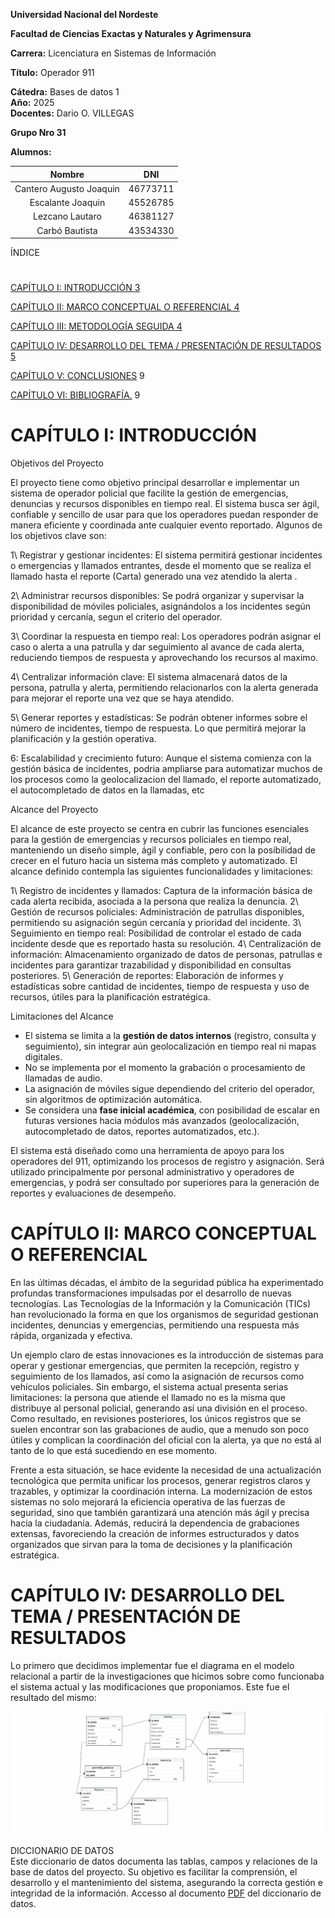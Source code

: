 **Universidad Nacional del Nordeste** 

   
 

**Facultad de Ciencias Exactas y Naturales y Agrimensura** 

 

**Carrera:** Licenciatura en Sistemas de Información 

**Título:** Operador 911

**Cátedra:** Bases de datos 1  
**Año:** 2025   
**Docentes:** Dario O. VILLEGAS

**Grupo Nro 31**

**Alumnos:**  
 

| Nombre                   |     DNI    |
| :-----------------------:|------------|
| Cantero Augusto Joaquin  |    46773711|
| Escalante Joaquin        |    45526785|
| Lezcano Lautaro          |    46381127|
| Carbó Bautista           |    43534330|

 

ÍNDICE

# 

[CAPÍTULO I: INTRODUCCIÓN	3](#capítulo-i:-introducción)

[CAPÍTULO II: MARCO CONCEPTUAL O REFERENCIAL	4](#capítulo-ii:-marco-conceptual-o-referencial)

[CAPÍTULO III: METODOLOGÍA SEGUIDA	4](#capítulo-iii:-metodología-seguida)

[CAPÍTULO IV: DESARROLLO DEL TEMA / PRESENTACIÓN DE RESULTADOS	5](#capítulo-iv:-desarrollo-del-tema-/-presentación-de-resultados)

[CAPÍTULO V: CONCLUSIONES](#capítulo-v:-conclusiones)	9

[CAPÍTULO VI: BIBLIOGRAFÍA.](#capítulo-vi:-bibliografía.)	9

# 

# CAPÍTULO I: INTRODUCCIÓN   

Objetivos del Proyecto

El proyecto tiene como objetivo principal desarrollar e implementar un sistema de operador policial que facilite la gestión de emergencias, denuncias y recursos disponibles en tiempo real. El sistema busca ser ágil, confiable y sencillo de usar para que los operadores puedan responder de manera eficiente y coordinada ante cualquier evento reportado. Algunos de los objetivos clave son:

1\ Registrar y gestionar incidentes: El sistema permitirá gestionar incidentes o emergencias y llamados entrantes, desde el momento que se realiza el llamado hasta el reporte (Carta) generado una vez atendido la alerta .

2\ Administrar recursos disponibles: Se podrá organizar y supervisar la disponibilidad de móviles policiales, asignándolos a los incidentes según prioridad y cercanía, segun el criterio del operador.

3\ Coordinar la respuesta en tiempo real: Los operadores podrán asignar el caso o alerta a una patrulla y dar seguimiento al avance de cada alerta, reduciendo tiempos de respuesta y aprovechando los recursos al maximo.

4\ Centralizar información clave: El sistema almacenará datos de la persona, patrulla y alerta, permitiendo relacionarlos con la alerta generada para mejorar el reporte una vez que se haya atendido.

5\ Generar reportes y estadísticas: Se podrán obtener informes sobre el número de incidentes, tiempo de respuesta. Lo que permitirá mejorar la planificación y la gestión operativa.

6\: Escalabilidad y crecimiento futuro: Aunque el sistema comienza con la gestión básica de incidentes, podria ampliarse para automatizar muchos de los procesos como la geolocalizacion del llamado, el reporte automatizado, el autocompletado de datos en la llamadas, etc

 Alcance del Proyecto

El alcance de este proyecto se centra en cubrir las funciones esenciales para la gestión de emergencias y recursos policiales en tiempo real, manteniendo un diseño simple, ágil y confiable, pero con la posibilidad de crecer en el futuro hacia un sistema más completo y automatizado. El alcance definido contempla las siguientes funcionalidades y limitaciones:

1\ Registro de incidentes y llamados: Captura de la información básica de cada alerta recibida, asociada a la persona que realiza la denuncia.
2\ Gestión de recursos policiales: Administración de patrullas disponibles, permitiendo su asignación según cercanía y prioridad del incidente.
3\ Seguimiento en tiempo real: Posibilidad de controlar el estado de cada incidente desde que es reportado hasta su resolución.
4\ Centralización de información: Almacenamiento organizado de datos de personas, patrullas e incidentes para garantizar trazabilidad y disponibilidad en consultas posteriores.
5\ Generación de reportes: Elaboración de informes y estadísticas sobre cantidad de incidentes, tiempo de respuesta y uso de recursos, útiles para la planificación estratégica.

Limitaciones del Alcance

* El sistema se limita a la **gestión de datos internos** (registro, consulta y seguimiento), sin integrar aún geolocalización en tiempo real ni mapas digitales.
* No se implementa por el momento la grabación o procesamiento de llamadas de audio.
* La asignación de móviles sigue dependiendo del criterio del operador, sin algoritmos de optimización automática.
* Se considera una **fase inicial académica**, con posibilidad de escalar en futuras versiones hacia módulos más avanzados (geolocalización, autocompletado de datos, reportes automatizados, etc.).

El sistema está diseñado como una herramienta de apoyo para los operadores del 911, optimizando los procesos de registro y asignación. Será utilizado principalmente por personal administrativo y operadores de emergencias, y podrá ser consultado por superiores para la generación de reportes y evaluaciones de desempeño.


# CAPÍTULO II: MARCO CONCEPTUAL O REFERENCIAL 
En las últimas décadas, el ámbito de la seguridad pública ha experimentado profundas transformaciones impulsadas por el desarrollo de nuevas tecnologías. Las Tecnologías de la Información y la Comunicación (TICs) han revolucionado la forma en que los organismos de seguridad gestionan incidentes, denuncias y emergencias, permitiendo una respuesta más rápida, organizada y efectiva.

Un ejemplo claro de estas innovaciones es la introducción de sistemas para operar y gestionar emergencias, que permiten la recepción, registro y seguimiento de los llamados, así como la asignación de recursos como vehículos policiales. Sin embargo, el sistema actual presenta serias limitaciones: la persona que atiende el llamado no es la misma que distribuye al personal policial, generando así una división en el proceso. Como resultado, en revisiones posteriores, los únicos registros que se suelen encontrar son las grabaciones de audio, que a menudo son poco útiles y complican la coordinación del oficial con la alerta, ya que no está al tanto de lo que está sucediendo en ese momento.

Frente a esta situación, se hace evidente la necesidad de una actualización tecnológica que permita unificar los procesos, generar registros claros y trazables, y optimizar la coordinación interna. La modernización de estos sistemas no solo mejorará la eficiencia operativa de las fuerzas de seguridad, sino que también garantizará una atención más ágil y precisa hacia la ciudadanía. Además, reducirá la dependencia de grabaciones extensas, favoreciendo la creación de informes estructurados y datos organizados que sirvan para la toma de decisiones y la planificación estratégica.


# CAPÍTULO IV: DESARROLLO DEL TEMA / PRESENTACIÓN DE RESULTADOS 
Lo primero que decidimos implementar fue el diagrama en el modelo relacional a partir de la investigaciones que hicimos sobre como funcionaba el sistema actual y las modificaciones que proponiamos. Este fue el resultado del mismo:

![imagen1](https://github.com/AugussC/BaseDeDatos1_Grupo31/blob/main/DER/ModeloRelacional_Operador911.jpg)

DICCIONARIO DE DATOS\
Este diccionario de datos documenta las tablas, campos y relaciones de la base de datos del proyecto. Su objetivo es facilitar la comprensión, el desarrollo y el mantenimiento del sistema, asegurando la correcta gestión e integridad de la información.
Accesso al documento [PDF](DER/DiccionarioDeDatos.pdf) del diccionario de datos.
